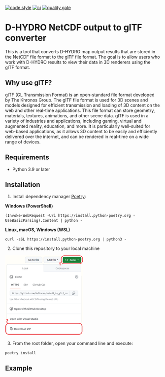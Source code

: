 [![code style](https://img.shields.io/badge/code%20style-black-000000.svg)](https://github.com/psf/black)
[![ci](https://github.com/Deltares/netcdf_to_gltf_converter/actions/workflows/build.yml/badge.svg)](https://github.com/Deltares/netcdf_to_gltf_converter/actions/workflows/build.yml)
[![quality gate](https://sonarcloud.io/api/project_badges/measure?project=Deltares_netcdf_to_gltf_converter&metric=alert_status)](https://sonarcloud.io/dashboard?id=Deltares_netcdf_to_gltf_converter)

# D-HYDRO NetCDF output to glTF converter

This is a tool that converts D-HYDRO map output results that are stored in the NetCDF file format to the glTF file format. The goal is to allow users who work with D-HYDRO results to view their data in 3D renderers using the glTF format.

## Why use glTF?
glTF (GL Transmission Format) is an open-standard file format developed by The Khronos Group. The glTF file format is used for 3D scenes and models designed for efficient transmission and loading of 3D content on the web and other real-time applications. This file format can store geometry, materials, textures, animations, and other scene data.
glTF is used in a variety of industries and applications, including gaming, virtual and augmented reality, education, and more. It is particularly well-suited for web-based applications, as it allows 3D content to be easily and efficiently delivered over the internet, and can be rendered in real-time on a wide range of devices. 

## Requirements
- Python 3.9 or later

## Installation
1. Install dependency manager [Poetry](https://python-poetry.org/docs/):

**Windows (PowerShell)**
```
(Invoke-WebRequest -Uri https://install.python-poetry.org -UseBasicParsing).Content | python -
```

**Linux, macOS, Windows (WSL)**
```
curl -sSL https://install.python-poetry.org | python3 -
```
2. Clone this repository to your local machine
<img src="docs/installation/img/download.png"  width=50% height=50%>

3. From the root folder, open your command line and execute:
```
poetry install
```
## Example
